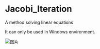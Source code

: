 # Jacobi_Iteration
A method solving linear equations

It can only be used in Windows environment.

![图片](https://user-images.githubusercontent.com/76492899/165333773-061f27c3-e924-4ab5-97d0-0aa074d20612.png)
